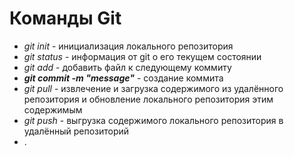 # Команды __Git__
* *git init* - инициализация локального репозитория
* *git status* -  информация от git о его текущем состоянии
* *git add* - добавить файл к следующему коммиту
* ***git commit -m "message"*** - создание коммита
* *git pull* - извлечение и загрузка содержимого из удалённого репозитория и обновление локального репозитория этим содержимым
* *git push* - выгрузка содержимого локального репозитория в удалённый репозиторий
* .
